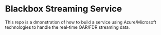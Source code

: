 # Blackbox Streaming Service

This repo is a dmonstration of how to build a service using 
Azure/Microsoft technologies to handle the real-time QAR/FDR streaming 
data.  
